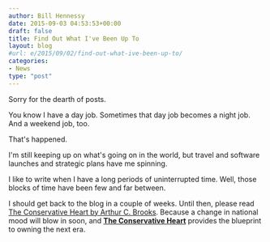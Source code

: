 ```yaml
---
author: Bill Hennessy
date: 2015-09-03 04:53:53+00:00
draft: false
title: Find Out What I've Been Up To
layout: blog
#url: e/2015/09/02/find-out-what-ive-been-up-to/
categories:
- News
type: "post"
---
```


Sorry for the dearth of posts.

You know I have a day job. Sometimes that day job becomes a night job. And a weekend job, too.

That's happened.

I'm still keeping up on what's going on in the world, but travel and software launches and strategic plans have me spinning.

I like to write when I have a long periods of uninterrupted time. Well, those blocks of time have been few and far between.

I should get back to the blog in a couple of weeks. Until then, please read [The Conservative Heart by Arthur C. Brooks](https://amzn.to/1LWhKqa). Because a change in national mood will blow in soon, and [**The Conservative Heart**](https://amzn.to/1LWhKqa) provides the blueprint to owning the next era.
